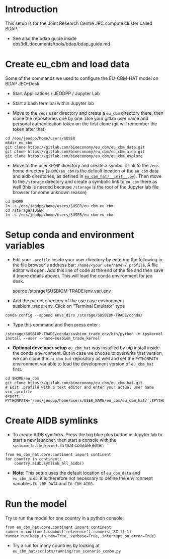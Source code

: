 
# Introduction

This setup is for the Joint Research Centre JRC compute cluster called BDAP.

- See also the bdap guide inside obs3df_documents/tools/bdap/bdap_guide.md


# Create eu_cbm and load data

Some of the commands we used to configure the EU-CBM-HAT model on BDAP JEO-Desk:

- Start Applications / JEODPP / Jupyter Lab

- Start a bash terminal within Jupyter lab

- Move to the `/eos` user directory and create a `eu_cbm` directory there, then clone
  the repositories one by one. Use your gitlab user name and personal authentication
  token on the first clone (git will remember the token after that)

```
cd /eos/jeodpp/home/users/$USER
mkdir eu_cbm
git clone https://gitlab.com/bioeconomy/eu_cbm/eu_cbm_data.git
git clone https://gitlab.com/bioeconomy/eu_cbm/eu_cbm_aidb.git
git clone https://gitlab.com/bioeconomy/eu_cbm/eu_cbm_explore
```

- Move to the user `$HOME` directory and create a symbolic link to the `/eos` home
  directory (`$HOME/eu_cbm` is the default location of the `eu_cbm` data and aidb
  directories, as defined in
  [`eu_cbm_hat/__init__.py`](https://gitlab.com/bioeconomy/eu_cbm/eu_cbm_hat/-/blob/main/eu_cbm_hat/__init__.py?ref_type=heads#L47)).
  Then move to the `/storage` directory and create a symbolic link to `eu_cbm` there as
  well (this is needed because `/storage` is the root of the Jupyter lab file browser
  for some unknown reason)

```
cd $HOME
ln -s /eos/jeodpp/home/users/$USER/eu_cbm eu_cbm
cd /storage/$USER
ln -s /eos/jeodpp/home/users/$USER/eu_cbm eu_cbm
```

# Setup conda and environment variables

-  Edit your `.profile` inside your user directory by entering the following in the file
   browser's address bar:  `/home/<your username>/.profile`. A file editor will open.
   Add this line of code at the end of the file and then save it (more details above).
   This will load the conda environment for jeo desk.

    source /storage/SUSBIOM-TRADE/env_var/.env

- Add the parent directory of the use case environment susbiom_trade_env. Click on
  “Terminal Emulator” type

```
conda config --append envs_dirs /storage/SUSBIOM-TRADE/conda/
```

- Type this command and then press enter :

```
/storage/SUSBIOM-TRADE/conda/susbiom_trade_env/bin/python -m ipykernel install --user --name=susbiom_trade_kernel
```

- **Optional developer setup** `eu_cbm_hat` was installed by pip install inside the
  conda environment. But in case we choose to overwrite that version, we can clone the
  `eu_cbm_hat` repository as well and set the `PYTHONPATH` environment variable to load
  the development version of `eu_cbm_hat` first.

```
cd $HOME/eu_cbm
git clone https://gitlab.com/bioeconomy/eu_cbm/eu_cbm_hat.git
# Edit .profile with a text editor and enter your actual user name
vim .profile
export PYTHONPATH='/eos/jeodpp/home/users/USER_NAME/eu_cbm/eu_cbm_hat/':$PYTHONPATH
```

# Create AIDB symlinks


- To create AIDB symlinks. Press the big blue plus button in Jupyter lab to start a new
  launcher, then start a console with the `susbiom_trade_kernel`. In that console enter:

```
from eu_cbm_hat.core.continent import continent
for country in continent:
    country.aidb.symlink_all_aidb()
```

- **Note**: This setup uses the default location of  `eu_cbm_data` and `eu_cbm_aidb`, it
  is therefore not necessary to define the environment variables `EU_CBM_DATA` and
  `EU_CBM_AIDB`.


# Run the model

Try to run the model for one country in a python console:

```
from eu_cbm_hat.core.continent import continent
runner = continent.combos['reference'].runners['ZZ'][-1]
runner.run(keep_in_ram=True, verbose=True, interrupt_on_error=True)
```

- Try a run for many countries by looking
  at `eu_cbm_hat/scripts/running/run_scenario_combo.py`



